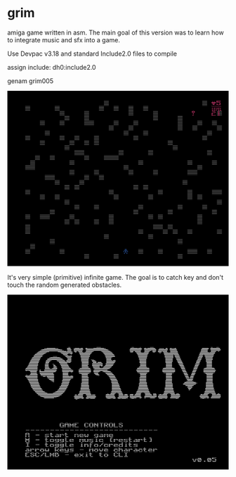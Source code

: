 # grim 

amiga game written in asm. The main goal of this version was to learn how to integrate music and sfx into a game. 

Use Devpac v3.18 and standard Include2.0 files to compile

assign include: dh0:include2.0

genam grim005

![Alt text](https://github.com/BigT-Amiga/grim/blob/master/screenshots/grim005-gameplay.png?raw=true "WinUAE screenshot")

It's very simple (primitive) infinite game. The goal is to catch key and don't touch the random generated obstacles.

![Alt text](https://github.com/BigT-Amiga/grim/blob/master/screenshots/grim005-title.png?raw=true "WinUAE screenshot")
